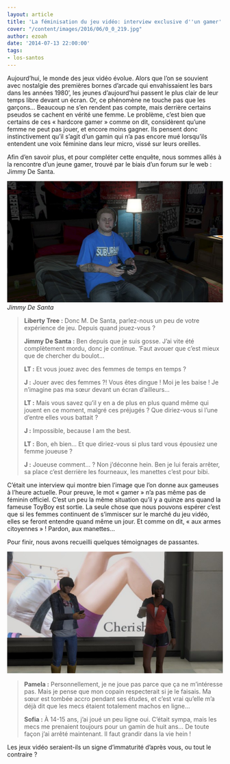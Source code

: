 ```yaml
---
layout: article
title: 'La féminisation du jeu vidéo: interview exclusive d''un gamer'
cover: "/content/images/2016/06/0_0_219.jpg"
author: ezoah
date: '2014-07-13 22:00:00'
tags:
- los-santos
---
```


Aujourd’hui, le monde des jeux vidéo évolue. Alors que l’on se souvient avec nostalgie des premières bornes d’arcade qui envahissaient les bars dans les années 1980’, les jeunes d’aujourd’hui passent le plus clair de leur temps libre devant un écran. Or, ce phénomène ne touche pas que les garçons… Beaucoup ne s’en rendent pas compte, mais derrière certains pseudos se cachent en vérité une femme. Le problème, c’est bien que certains de ces « hardcore gamer » comme on dit, considèrent qu’une femme ne peut pas jouer, et encore moins gagner. Ils pensent donc instinctivement qu’il s’agit d’un gamin qui n’a pas encore mué lorsqu’ils entendent une voix féminine dans leur micro, vissé sur leurs oreilles.

Afin d’en savoir plus, et pour compléter cette enquête, nous sommes allés à la rencontre d’un jeune gamer, trouvé par le biais d’un forum sur le web : Jimmy De Santa.

![Jimmy De Santa](/content/images/2016/06/0_0_220.jpg)
_Jimmy De Santa_

> **Liberty Tree :** Donc M. De Santa, parlez-nous un peu de votre expérience de jeu. Depuis quand jouez-vous ?
> 
> **Jimmy De Santa :** Ben depuis que je suis gosse. J’ai vite été complètement mordu, donc je continue. ‘Faut avouer que c’est mieux que de chercher du boulot…
> 
> **LT :** Et vous jouez avec des femmes de temps en temps ?
> 
> **J :** Jouer avec des femmes ?! Vous êtes dingue ! Moi je les baise ! Je n’imagine pas ma sœur devant un écran d’ailleurs…
> 
> **LT :** Mais vous savez qu’il y en a de plus en plus quand même qui jouent en ce moment, malgré ces préjugés ? Que diriez-vous si l’une d’entre elles vous battait ?
> 
> **J :** Impossible, because I am the best.
> 
> **LT :** Bon, eh bien… Et que diriez-vous si plus tard vous épousiez une femme joueuse ?
> 
> **J :** Joueuse comment… ? Non j’déconne hein. Ben je lui ferais arrêter, sa place c’est derrière les fourneaux, les manettes c’est pour bibi.

C’était une interview qui montre bien l’image que l’on donne aux gameuses à l’heure actuelle. Pour preuve, le mot « gamer » n’a pas même pas de féminin officiel. C’est un peu la même situation qu’il y a quinze ans quand la fameuse ToyBoy est sortie. La seule chose que nous pouvons espérer c’est que si les femmes continuent de s’immiscer sur le marché du jeu vidéo, elles se feront entendre quand même un jour. Et comme on dit, « aux armes citoyennes » ! Pardon, aux manettes…

Pour finir, nous avons recueilli quelques témoignages de passantes.

![](/content/images/2016/06/0_0_221.jpg)

> **Pamela :** Personnellement, je ne joue pas parce que ça ne m’intéresse pas. Mais je pense que mon copain respecterait si je le faisais. Ma sœur est tombée accro pendant ses études, et c’est vrai qu’elle m’a déjà dit que les mecs étaient totalement machos en ligne…
> 
> **Sofia :** À 14-15 ans, j’ai joué un peu ligne oui. C’était sympa, mais les mecs me prenaient toujours pour un gamin de huit ans… De toute façon j’ai arrêté maintenant. Il faut grandir dans la vie hein !

Les jeux vidéo seraient-ils un signe d’immaturité d’après vous, ou tout le contraire ?